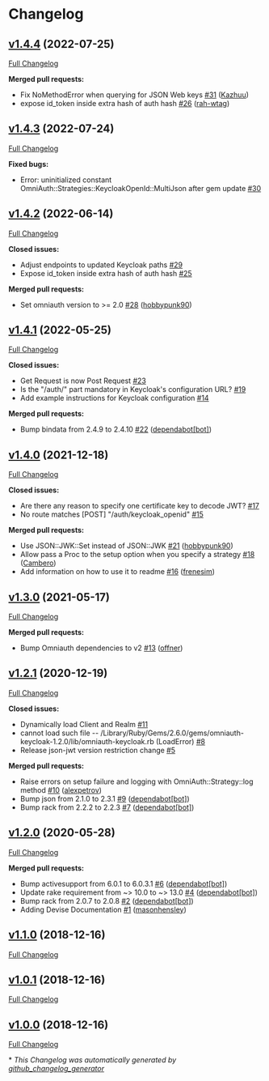 # Changelog

## [v1.4.4](https://github.com/ccrockett/omniauth-keycloak/tree/v1.4.4) (2022-07-25)

[Full Changelog](https://github.com/ccrockett/omniauth-keycloak/compare/v1.4.3...v1.4.4)

**Merged pull requests:**

- Fix NoMethodError when querying for JSON Web keys [\#31](https://github.com/ccrockett/omniauth-keycloak/pull/31) ([Kazhuu](https://github.com/Kazhuu))
- expose id\_token inside extra hash of auth hash [\#26](https://github.com/ccrockett/omniauth-keycloak/pull/26) ([rah-wtag](https://github.com/rah-wtag))

## [v1.4.3](https://github.com/ccrockett/omniauth-keycloak/tree/v1.4.3) (2022-07-24)

[Full Changelog](https://github.com/ccrockett/omniauth-keycloak/compare/v1.4.2...v1.4.3)

**Fixed bugs:**

- Error: uninitialized constant OmniAuth::Strategies::KeycloakOpenId::MultiJson after gem update [\#30](https://github.com/ccrockett/omniauth-keycloak/issues/30)

## [v1.4.2](https://github.com/ccrockett/omniauth-keycloak/tree/v1.4.2) (2022-06-14)

[Full Changelog](https://github.com/ccrockett/omniauth-keycloak/compare/v1.4.1...v1.4.2)

**Closed issues:**

- Adjust endpoints to updated Keycloak paths [\#29](https://github.com/ccrockett/omniauth-keycloak/issues/29)
- Expose id\_token inside extra hash of auth hash [\#25](https://github.com/ccrockett/omniauth-keycloak/issues/25)

**Merged pull requests:**

- Set omniauth version to \>= 2.0 [\#28](https://github.com/ccrockett/omniauth-keycloak/pull/28) ([hobbypunk90](https://github.com/hobbypunk90))

## [v1.4.1](https://github.com/ccrockett/omniauth-keycloak/tree/v1.4.1) (2022-05-25)

[Full Changelog](https://github.com/ccrockett/omniauth-keycloak/compare/v1.4.0...v1.4.1)

**Closed issues:**

- Get Request is now Post Request [\#23](https://github.com/ccrockett/omniauth-keycloak/issues/23)
- Is the "/auth/" part mandatory in Keycloak's configuration URL? [\#19](https://github.com/ccrockett/omniauth-keycloak/issues/19)
- Add example instructions for Keycloak configuration [\#14](https://github.com/ccrockett/omniauth-keycloak/issues/14)

**Merged pull requests:**

- Bump bindata from 2.4.9 to 2.4.10 [\#22](https://github.com/ccrockett/omniauth-keycloak/pull/22) ([dependabot[bot]](https://github.com/apps/dependabot))

## [v1.4.0](https://github.com/ccrockett/omniauth-keycloak/tree/v1.4.0) (2021-12-18)

[Full Changelog](https://github.com/ccrockett/omniauth-keycloak/compare/v1.3.0...v1.4.0)

**Closed issues:**

- Are there any reason to specify one certificate key to decode JWT? [\#17](https://github.com/ccrockett/omniauth-keycloak/issues/17)
- No route matches \[POST\] "/auth/keycloak\_openid" [\#15](https://github.com/ccrockett/omniauth-keycloak/issues/15)

**Merged pull requests:**

- Use JSON::JWK::Set instead of JSON::JWK [\#21](https://github.com/ccrockett/omniauth-keycloak/pull/21) ([hobbypunk90](https://github.com/hobbypunk90))
- Allow pass a Proc to the setup option when you specify a strategy [\#18](https://github.com/ccrockett/omniauth-keycloak/pull/18) ([Cambero](https://github.com/Cambero))
- Add information on how to use it to readme [\#16](https://github.com/ccrockett/omniauth-keycloak/pull/16) ([frenesim](https://github.com/frenesim))

## [v1.3.0](https://github.com/ccrockett/omniauth-keycloak/tree/v1.3.0) (2021-05-17)

[Full Changelog](https://github.com/ccrockett/omniauth-keycloak/compare/v1.2.1...v1.3.0)

**Merged pull requests:**

- Bump Omniauth dependencies to v2 [\#13](https://github.com/ccrockett/omniauth-keycloak/pull/13) ([offner](https://github.com/offner))

## [v1.2.1](https://github.com/ccrockett/omniauth-keycloak/tree/v1.2.1) (2020-12-19)

[Full Changelog](https://github.com/ccrockett/omniauth-keycloak/compare/v1.2.0...v1.2.1)

**Closed issues:**

- Dynamically load Client and Realm [\#11](https://github.com/ccrockett/omniauth-keycloak/issues/11)
- cannot load such file -- /Library/Ruby/Gems/2.6.0/gems/omniauth-keycloak-1.2.0/lib/omniauth-keycloak.rb \(LoadError\) [\#8](https://github.com/ccrockett/omniauth-keycloak/issues/8)
- Release json-jwt version restriction change [\#5](https://github.com/ccrockett/omniauth-keycloak/issues/5)

**Merged pull requests:**

- Raise errors on setup failure and logging with OmniAuth::Strategy::log method [\#10](https://github.com/ccrockett/omniauth-keycloak/pull/10) ([alexpetrov](https://github.com/alexpetrov))
- Bump json from 2.1.0 to 2.3.1 [\#9](https://github.com/ccrockett/omniauth-keycloak/pull/9) ([dependabot[bot]](https://github.com/apps/dependabot))
- Bump rack from 2.2.2 to 2.2.3 [\#7](https://github.com/ccrockett/omniauth-keycloak/pull/7) ([dependabot[bot]](https://github.com/apps/dependabot))

## [v1.2.0](https://github.com/ccrockett/omniauth-keycloak/tree/v1.2.0) (2020-05-28)

[Full Changelog](https://github.com/ccrockett/omniauth-keycloak/compare/v1.1.0...v1.2.0)

**Merged pull requests:**

- Bump activesupport from 6.0.1 to 6.0.3.1 [\#6](https://github.com/ccrockett/omniauth-keycloak/pull/6) ([dependabot[bot]](https://github.com/apps/dependabot))
- Update rake requirement from ~\> 10.0 to ~\> 13.0 [\#4](https://github.com/ccrockett/omniauth-keycloak/pull/4) ([dependabot[bot]](https://github.com/apps/dependabot))
- Bump rack from 2.0.7 to 2.0.8 [\#2](https://github.com/ccrockett/omniauth-keycloak/pull/2) ([dependabot[bot]](https://github.com/apps/dependabot))
- Adding Devise Documentation [\#1](https://github.com/ccrockett/omniauth-keycloak/pull/1) ([masonhensley](https://github.com/masonhensley))

## [v1.1.0](https://github.com/ccrockett/omniauth-keycloak/tree/v1.1.0) (2018-12-16)

[Full Changelog](https://github.com/ccrockett/omniauth-keycloak/compare/v1.0.1...v1.1.0)

## [v1.0.1](https://github.com/ccrockett/omniauth-keycloak/tree/v1.0.1) (2018-12-16)

[Full Changelog](https://github.com/ccrockett/omniauth-keycloak/compare/v1.0.0...v1.0.1)

## [v1.0.0](https://github.com/ccrockett/omniauth-keycloak/tree/v1.0.0) (2018-12-16)

[Full Changelog](https://github.com/ccrockett/omniauth-keycloak/compare/7877c8a75f9e3f342b49bf808fa69965377d60b5...v1.0.0)



\* *This Changelog was automatically generated by [github_changelog_generator](https://github.com/github-changelog-generator/github-changelog-generator)*
